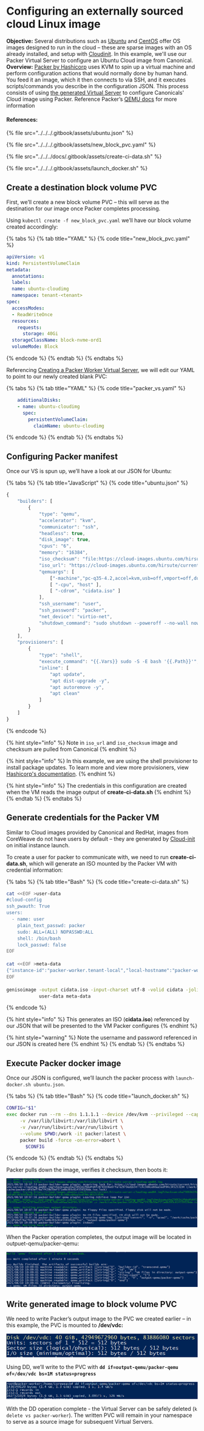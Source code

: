 # Configuring an externally sourced cloud Linux image

**Objective:** Several distributions such as [Ubuntu](https://cloud-images.ubuntu.com) and [CentOS](https://cloud.centos.org/altarch/7/images/) offer OS images designed to run in the cloud – these are sparse images with an OS already installed, and setup with [Cloudinit](https://cloudinit.readthedocs.io/en/latest/). In this example, we'll use our Packer Virtual Server to configure an Ubuntu Cloud image from Canonical.\
**Overview:** [Packer by Hashicorp](https://www.packer.io/intro) uses KVM to spin up a virtual machine and perform configuration actions that would normally done by human hand. You feed it an image, which it then connects to via SSH, and it executes scripts/commands you describe in the configuration JSON. This process consists of using [the generated Virtual Server](creating-a-packer-worker-virtual-server.md) to configure Canonicals' Cloud image using Packer. Reference Packer’s [QEMU docs](https://www.packer.io/docs/builders/qemu) for more information

#### References:

{% file src="../../../.gitbook/assets/ubuntu.json" %}

{% file src="../../../.gitbook/assets/new_block_pvc.yaml" %}

{% file src="../../../docs/.gitbook/assets/create-ci-data.sh" %}

{% file src="../../../.gitbook/assets/launch_docker.sh" %}

## Create a destination block volume PVC

First, we’ll create a new block volume PVC – this will serve as the destination for our image once Packer completes processing.

Using `kubectl create -f new_block_pvc.yaml` we’ll have our block volume created accordingly:

{% tabs %}
{% tab title="YAML" %}
{% code title="new_block_pvc.yaml" %}
```yaml
apiVersion: v1
kind: PersistentVolumeClaim
metadata:
  annotations:
  labels:
  name: ubuntu-cloudimg
  namespace: tenant-<tenant>
spec:
  accessModes:
  - ReadWriteOnce
  resources:
    requests:
      storage: 40Gi
  storageClassName: block-nvme-ord1
  volumeMode: Block
```
{% endcode %}
{% endtab %}
{% endtabs %}

Referencing [Creating a Packer Worker Virtual Server](https://app.gitbook.com/@coreweave/s/coreweave/\~/drafts/-MgqXuJGx7Fuy03tCSXb/virtual-servers/examples/using-packer-to-create-and-update-os-images#creating-a-packer-worker-virtual-server), we will edit our YAML to point to our newly created blank PVC:

{% tabs %}
{% tab title="YAML" %}
{% code title="packer_vs.yaml" %}
```yaml
    additionalDisks:
    - name: ubuntu-cloudimg
      spec:
        persistentVolumeClaim:
          claimName: ubuntu-cloudimg
```
{% endcode %}
{% endtab %}
{% endtabs %}

## Configuring Packer manifest

Once our VS is spun up, we’ll have a look at our JSON for Ubuntu:

{% tabs %}
{% tab title="JavaScript" %}
{% code title="ubuntu.json" %}
```javascript
{
    "builders": [
        {
            "type": "qemu",
            "accelerator": "kvm",
            "communicator": "ssh",
            "headless": true,
            "disk_image": true,
            "cpus": "6",
            "memory": "16384",
            "iso_checksum": "file:https://cloud-images.ubuntu.com/hirsute/current/SHA256SUMS",
            "iso_url": "https://cloud-images.ubuntu.com/hirsute/current/hirsute-server-cloudimg-amd64.img",
            "qemuargs": [
                ["-machine","pc-q35-4.2,accel=kvm,usb=off,vmport=off,dump-guest-core=off"],
                [ "-cpu", "host" ],
                [ "-cdrom", "cidata.iso" ]
            ],
            "ssh_username": "user",
            "ssh_password": "packer",
            "net_device": "virtio-net",
            "shutdown_command": "sudo shutdown --poweroff --no-wall now"
        }
    ],
    "provisioners": [
        {
            "type": "shell",
            "execute_command": "{{.Vars}} sudo -S -E bash '{{.Path}}'",
            "inline": [
                "apt update",
                "apt dist-upgrade -y",
                "apt autoremove -y",
                "apt clean"
            ]
        }
    ]
}
```
{% endcode %}

{% hint style="info" %}
Note in `iso_url` and `iso_checksum` image and checksum are pulled from Canonical
{% endhint %}

{% hint style="info" %}
In this example, we are using the shell provisioner to install package updates. To learn more and view more provisioners, view [Hashicorp's documentation](https://www.packer.io/docs/provisioners/shell).
{% endhint %}

{% hint style="info" %}
The credentials in this configuration are created when the VM reads the image output of **create-ci-data.sh**
{% endhint %}
{% endtab %}
{% endtabs %}

## Generate credentials for the Packer VM

Similar to Cloud images provided by Canonical and RedHat, images from CoreWeave do not have users by default – they are generated by [Cloud-init](https://cloudinit.readthedocs.io/en/latest/) on initial instance launch.

To create a user for packer to communicate with, we need to run **create-ci-data.sh**, which will generate an ISO mounted by the Packer VM with credential information:

{% tabs %}
{% tab title="Bash" %}
{% code title="create-ci-data.sh" %}
```bash
cat <<EOF >user-data
#cloud-config
ssh_pwauth: True
users:
  - name: user
    plain_text_passwd: packer
    sudo: ALL=(ALL) NOPASSWD:ALL
    shell: /bin/bash
    lock_passwd: false
EOF

cat <<EOF >meta-data
{"instance-id":"packer-worker.tenant-local","local-hostname":"packer-worker"}
EOF

genisoimage -output cidata.iso -input-charset utf-8 -volid cidata -joliet -r \
            user-data meta-data
```
{% endcode %}

{% hint style="info" %}
This generates an ISO (**cidata.iso**) referenced by our JSON that will be presented to the VM Packer configures
{% endhint %}

{% hint style="warning" %}
Note the username and password referenced in our JSON is created here
{% endhint %}
{% endtab %}
{% endtabs %}

## Execute Packer docker image

Once our JSON is configured, we’ll launch the packer process with `launch-docker.sh ubuntu.json`.

{% tabs %}
{% tab title="Bash" %}
{% code title="launch_docker.sh" %}
```bash
CONFIG="$1"
exec docker run --rm --dns 1.1.1.1 --device /dev/kvm --privileged --cap-add=NET_ADMIN --net=host \
     -v /var/lib/libvirt:/var/lib/libvirt \
     -v /var/run/libvirt:/var/run/libvirt \
     --volume $PWD:/work -it packer:latest \
     packer build -force -on-error=abort \
       $CONFIG
```
{% endcode %}
{% endtab %}
{% endtabs %}

Packer pulls down the image, verifies it checksum, then boots it:

![](../../../.gitbook/assets/13.png)

When the Packer operation completes, the output image will be located in outpuet-qemu/packer-qemu:

![](../../../.gitbook/assets/15.png)

## Write generated image to block volume PVC

We need to write Packer’s output image to the PVC we created earlier – in this example, the PVC is mounted to **/dev/vdc:**

![](../../../.gitbook/assets/16.png)

Using DD, we’ll write to the PVC with **`dd if=output-qemu/packer-qemu of=/dev/vdc bs=1M status=progress`**

![](../../../.gitbook/assets/17.png)

With the DD operation complete - the Virtual Server can be safely deleted (`k delete vs packer-worker`). The written PVC will remain in your namespace to serve as a source image for subsequent Virtual Servers.
